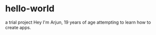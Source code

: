 # hello-world
a trial project
Hey I'm Arjun, 19 years of age attempting to learn how to create apps.
